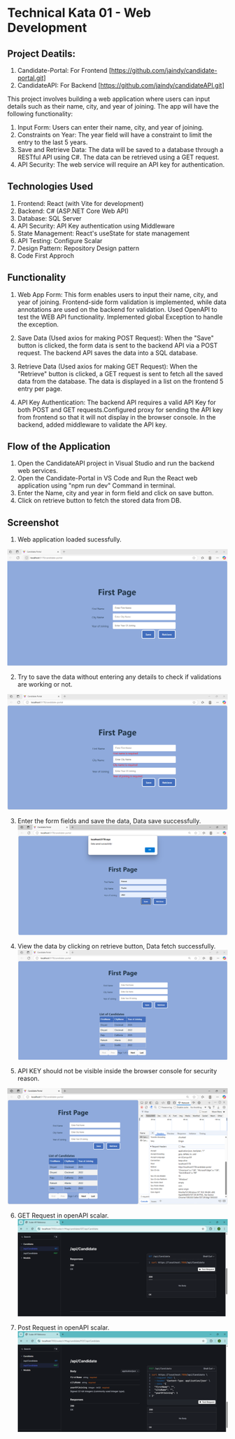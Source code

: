 # Technical Kata 01 - Web Development
## Project Deatils: 
1. Candidate-Portal: For Frontend [https://github.com/jaindy/candidate-portal.git] 
2. CandidateAPI: For Backend [https://github.com/jaindy/candidateAPI.git] 

This project involves building a web application where users can input details such as their name, city, and year of joining. The app will have the following functionality:
1. Input Form: Users can enter their name, city, and year of joining.
2. Constraints on Year: The year field will have a constraint to limit the entry to the last 5 years.
3. Save and Retrieve Data: The data will be saved to a database through a RESTful API using C#. The data can be retrieved using a GET request.
4. API Security: The web service will require an API key for authentication.

## Technologies Used

1. Frontend: React (with Vite for development)
2. Backend: C# (ASP.NET Core Web API)
3. Database: SQL Server
4. API Security: API Key authentication using Middleware
5. State Management: React's useState for state management
6. API Testing: Configure Scalar
7. Design Pattern: Repository Design pattern
8. Code First Approch

## Functionality 

1. Web App Form:
This form enables users to input their name, city, and year of joining. Frontend-side form validation is implemented, while data annotations are used on the backend for validation. Used OpenAPI to test the WEB API functionality. Implemented global Exception to handle the exception.

2. Save Data (Used axios for making POST Request): 
When the "Save" button is clicked, the form data is sent to the backend API via a POST request. The backend API saves the data into a SQL database.

3. Retrieve Data (Used axios for making GET Request):
When the "Retrieve" button is clicked, a GET request is sent to fetch all the saved data from the database. The data is displayed in a list on the frontend 5 entry per page. 

4. API Key Authentication:
The backend API requires a valid API Key for both POST and GET requests.Configured proxy for sending the API key from frontend so that it will not display in the browser console. In the backend, added middleware to validate the API key.

## Flow of the Application
1. Open the CandidateAPI project in Visual Studio and run the backend web services.
2. Open the Candidate-Portal in VS Code and Run the React web application using "npm run dev" Command in terminal.
3. Enter the Name, city and year in form field and click on save button.
4. Click on retrieve button to fetch the stored data from DB.

## Screenshot
1. Web application loaded sucessfully.
   
![First Page](/Images/HomeScreen.png)

2. Try to save the data without entering any details to check if validations are working or not.
   
![Form Validation](/Images/formValidation.png)

3. Enter the form fields and save the data, Data save successfully.
![Save Data](/Images/SaveData.png)

4. View the data by clicking on retrieve button, Data fetch successfully.
![Retrieve Data](/Images/RetrieveData.png)

5. API KEY should not be visible inside the browser console for security reason.
   
![BrowserConsole HeaderDetails](/Images/BrowserConsole_HeaderDetails.png)

6. GET Request in openAPI scalar.
![GET API](/Images/GETRequest.png)

7. Post Request in openAPI scalar.
![POST API](/Images/PostRequest.png)


